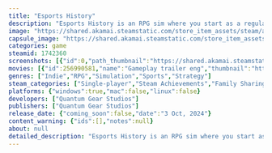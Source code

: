 ```yaml
---
title: "Esports History"
description: "Esports History is an RPG sim where you start as a regular guy, and work your way up to the very top of esports. Defeat bosses in tournaments, make a name for yourself within the esports community, and become a real pro!"
image: "https://shared.akamai.steamstatic.com/store_item_assets/steam/apps/1742360/header.jpg?t=1727960449"
capsule_image: "https://shared.akamai.steamstatic.com/store_item_assets/steam/apps/1742360/capsule_231x87.jpg?t=1727960449"
categories: game
steamid: 1742360
screenshots: [{"id":0,"path_thumbnail":"https://shared.akamai.steamstatic.com/store_item_assets/steam/apps/1742360/ss_e8b67b390431188f030989c55d007acdbc162c26.600x338.jpg?t=1727960449","path_full":"https://shared.akamai.steamstatic.com/store_item_assets/steam/apps/1742360/ss_e8b67b390431188f030989c55d007acdbc162c26.1920x1080.jpg?t=1727960449"},{"id":1,"path_thumbnail":"https://shared.akamai.steamstatic.com/store_item_assets/steam/apps/1742360/ss_e31609f57f5ecb68faeb199d6440b95ed4a4976b.600x338.jpg?t=1727960449","path_full":"https://shared.akamai.steamstatic.com/store_item_assets/steam/apps/1742360/ss_e31609f57f5ecb68faeb199d6440b95ed4a4976b.1920x1080.jpg?t=1727960449"},{"id":2,"path_thumbnail":"https://shared.akamai.steamstatic.com/store_item_assets/steam/apps/1742360/ss_a46cf5f499fff2b465635fe4d1861c4e321f087a.600x338.jpg?t=1727960449","path_full":"https://shared.akamai.steamstatic.com/store_item_assets/steam/apps/1742360/ss_a46cf5f499fff2b465635fe4d1861c4e321f087a.1920x1080.jpg?t=1727960449"},{"id":3,"path_thumbnail":"https://shared.akamai.steamstatic.com/store_item_assets/steam/apps/1742360/ss_19ab50d2292a0c4d13168346a9b9fec2714d165f.600x338.jpg?t=1727960449","path_full":"https://shared.akamai.steamstatic.com/store_item_assets/steam/apps/1742360/ss_19ab50d2292a0c4d13168346a9b9fec2714d165f.1920x1080.jpg?t=1727960449"},{"id":4,"path_thumbnail":"https://shared.akamai.steamstatic.com/store_item_assets/steam/apps/1742360/ss_c736f343d0564d5611fd84a0999e0df6e503a12f.600x338.jpg?t=1727960449","path_full":"https://shared.akamai.steamstatic.com/store_item_assets/steam/apps/1742360/ss_c736f343d0564d5611fd84a0999e0df6e503a12f.1920x1080.jpg?t=1727960449"},{"id":5,"path_thumbnail":"https://shared.akamai.steamstatic.com/store_item_assets/steam/apps/1742360/ss_a527abd4f3ac2c9b16bf9f0ab39f9089934f3884.600x338.jpg?t=1727960449","path_full":"https://shared.akamai.steamstatic.com/store_item_assets/steam/apps/1742360/ss_a527abd4f3ac2c9b16bf9f0ab39f9089934f3884.1920x1080.jpg?t=1727960449"},{"id":6,"path_thumbnail":"https://shared.akamai.steamstatic.com/store_item_assets/steam/apps/1742360/ss_fc8a17e5458040b0a902bd9429588ccbbb757547.600x338.jpg?t=1727960449","path_full":"https://shared.akamai.steamstatic.com/store_item_assets/steam/apps/1742360/ss_fc8a17e5458040b0a902bd9429588ccbbb757547.1920x1080.jpg?t=1727960449"}]
movies: [{"id":256990581,"name":"Gameplay trailer eng","thumbnail":"https://shared.akamai.steamstatic.com/store_item_assets/steam/apps/256990581/movie.293x165.jpg?t=1722248025","webm":{"480":"http://video.akamai.steamstatic.com/store_trailers/256990581/movie480_vp9.webm?t=1722248025","max":"http://video.akamai.steamstatic.com/store_trailers/256990581/movie_max_vp9.webm?t=1722248025"},"mp4":{"480":"http://video.akamai.steamstatic.com/store_trailers/256990581/movie480.mp4?t=1722248025","max":"http://video.akamai.steamstatic.com/store_trailers/256990581/movie_max.mp4?t=1722248025"},"highlight":true}]
genres: ["Indie","RPG","Simulation","Sports","Strategy"]
steam_categories: ["Single-player","Steam Achievements","Family Sharing"]
platforms: {"windows":true,"mac":false,"linux":false}
developers: ["Quantum Gear Studios"]
publishers: ["Quantum Gear Studios"]
release_date: {"coming_soon":false,"date":"3 Oct, 2024"}
content_warning: {"ids":[],"notes":null}
about: null
detailed_description: "Esports History is an RPG sim where you start as a regular guy, and work your way up to the very top of esports. Defeat bosses in tournaments, make a name for yourself within the esports community, and become a real pro!<h2 class=\"bb_tag\">IN-DEPTH MINI-GAMES</h2>Choose between strategies and shooters. Play engrossing mini-games inspired by iconic hits. You can choose between manual or automatic mode.<br><img class=\"bb_img\" src=\"https://shared.akamai.steamstatic.com/store_item_assets/steam/apps/1742360/extras/Main1.gif?t=1727960449\" /><h2 class=\"bb_tag\">USE YOUR RESOURCES WISELY</h2>Manage your time, earn money, and practice at PC clubs. But don't forget to rest and monitor your stress level to make sure you don't fall behind in the race to be the best.<br><img class=\"bb_img\" src=\"https://shared.akamai.steamstatic.com/store_item_assets/steam/apps/1742360/extras/Main2.gif?t=1727960449\" /><h2 class=\"bb_tag\">PUT TOGETHER A UNIQUE BUILD</h2>Use a flexible talent system and choose which stats to upgrade through practice to become an unbeatable player.<br><img class=\"bb_img\" src=\"https://shared.akamai.steamstatic.com/store_item_assets/steam/apps/1742360/extras/Main3.gif?t=1727960449\" /><h2 class=\"bb_tag\">JOIN A COMMUNITY OF GAMERS</h2>Dive into gaming hangouts, where rivalries abound and friendships can be found in unexpected places.<br><img class=\"bb_img\" src=\"https://shared.akamai.steamstatic.com/store_item_assets/steam/apps/1742360/extras/Main4.gif?t=1727960449\" /><h2 class=\"bb_tag\">ESPORTS ADVENTURE</h2>Pave your way to glory! Complete quests, face the odds, and challenge the most skillful players on the way to your dream.<br><img class=\"bb_img\" src=\"https://shared.akamai.steamstatic.com/store_item_assets/steam/apps/1742360/extras/Main5.gif?t=1727960449\" />"
---
```


